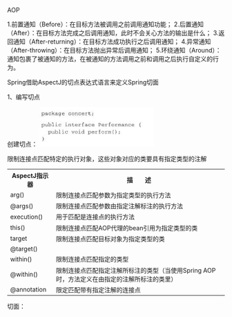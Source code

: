 AOP

1.前置通知（Before）：在目标方法被调用之前调用通知功能； 2.后置通知（After）：在目标方法完成之后调用通知，此时不会关心方法的输出是什么； 3.返回通知（After-returning）：在目标方法成功执行之后调用通知； 4.异常通知（After-throwing）：在目标方法抛出异常后调用通知； 5.环绕通知（Around）：通知包裹了被通知的方法，在被通知的方法调用之前和调用之后执行自定义的行为。

Spring借助AspectJ的切点表达式语言来定义Spring切面




 
 
 
 
 

1、编写切点

创建切点：
![spring1](https://github.com/hhjuliet/study/blob/master/img/spring1.jpg)
<div style="display:inline">
	<table>
		<tr>
			<th>AspectJ指示器</th>
			<th>描　　述</th>
		</tr>
		<tr>
			<td>arg()</td>
			<td>限制连接点匹配参数为指定类型的执行方法</td>
		</tr>
		<tr>
			<td>@args()</td>
			<td>限制连接点匹配参数由指定注解标注的执行方法</td>
		</tr>
		<tr>
			<td>execution()</td>
			<td>用于匹配是连接点的执行方法</td>
		</tr>
		<tr>
			<td>this()</td>
			<td>限制连接点匹配AOP代理的bean引用为指定类型的类</td>
		</tr>
		<tr>
			<td>target</td>
			<td>限制连接点匹配目标对象为指定类型的类</td>
		</tr>
		<tr>
			<td>@target()</td>
			<td限制连接点匹配特定的执行对象，这些对象对应的类要具有指定类型的注解>限制连接点匹配特定的执行对象，这些对象对应的类要具有指定类型的注解</td>
		</tr>
		<tr>
			<td>within()</td>
			<td>限制连接点匹配指定的类型</td>
		</tr>
		<tr>
			<td>@within()</td>
			<td>限制连接点匹配指定注解所标注的类型（当使用Spring AOP时，方法定义在由指定的注解所标注的类里）</td>
		</tr>
		<tr>
			<td>@annotation</td>
			<td>限定匹配带有指定注解的连接点</td>
		</tr>
	</table>
</div>
切面：

